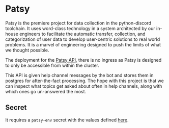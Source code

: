 # Patsy

Patsy is the premiere project for data collection in the python-discord toolchain. It uses word-class technology in a system architected by our in-house engineers to facilitate the  automatic transfer, collection, and categorization of user data to develop user-centric solutions to real world problems. It is a marvel of engineering designed to push the limits of what we thought possible.

The deployment for the [Patsy API](https://git.pydis.com/patsy), there is no ingress as Patsy is designed to only be accessible from within the cluster.

This API is given help channel messages by the bot and stores them in postgres for after-the-fact processing.
The hope with this project is that we can inspect what topics get asked about often in help channels, along with which ones go un-answered the most.

## Secret

It requires a `patsy-env` secret with the values defined [here](https://git.pydis.com/patsy#env-file).
